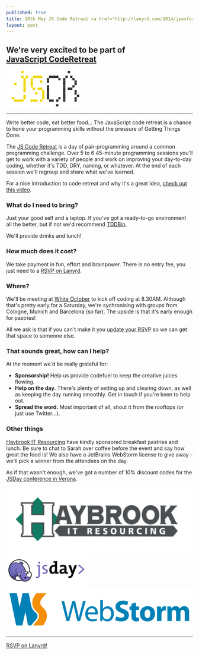 ```yaml
---
published: true
title: 10th May JS Code Retreat <a href="http://lanyrd.com/2014/jsoxford-coderetreat" class="btn btn-large btn-primary pull-right">Attend On Lanyrd</a>
layout: post
---
```


## We're very excited to be part of [JavaScript&nbsp;CodeRetreat](http://jscoderetreat.com/2/)

[![JSCR](/img/jscoderetreat.png)](http://jscoderetreat.com/2/)

---

<p class="lead">Write better code, eat better food&hellip; The JavaScript code retreat is a chance to hone your programming skills without the pressure of Getting Things Done.</p>

The [JS Code Retreat](http://jscoderetreat.com/2/) is a day of pair-programming around a common programming challenge. Over 5 to 6 45-minute programming sessions you'll get to work with a variety of people and work on improving your day-to-day coding, whether it's TDD, DRY, naming, or whatever. At the end of each session we'll regroup and share what we've learned.

For a nice introduction to code retreat and why it's a great idea, [check out this video](http://player.vimeo.com/video/18955165?title=0&amp;byline=0&amp;portrait=0).

### What do I need to bring?

Just your good self and a laptop. If you've got a ready-to-go environment all the better, but if not we'd recommend [TDDBin](http://www.tddbin.com/).

We'll provide drinks and lunch!

### How much does it cost?

We take payment in fun, effort and brainpower. There is no entry fee, you just need to a [RSVP on Lanyrd](http://lanyrd.com/2014/jsoxford-coderetreat/attendees/).

### Where?

We'll be meeting at [White October](http://www.whiteoctober.co.uk/) to kick off coding at 8.30AM. Although that's pretty early for a Saturday, we're sychronising with groups from Cologne, Munich and Barcelona (so far). The upside is that it's early enough for pastries!

All we ask is that if you can't make it you <a href="http://lanyrd.com/2014/jsoxford-coderetreat/attendees/">update your RSVP</a> so we can get that space to someone else.

### That sounds great, how can I help?

At the moment we'd be really grateful for:

* **Sponsorship!** Help us provide codefuel to keep the creative juices flowing.
* **Help on the day.** There's plenty of setting up and clearing down, as well as keeping the day running smoothly. Get in touch if you're keen to help out.
* **Spread the word.** Most important of all, shout it from the rooftops (or just use Twitter&hellip;).


### Other things

[Haybrook IT Resourcing](http://www.haybrook.co.uk/) have kindly sponsored breakfast pastries and lunch. Be sure to chat to Sarah over coffee before the event and say how great the food is!
We also have a JetBrains WebStorm license to give away - we'll pick a winner from the attendees on the day.

As if that wasn't enough, we've got a number of 10% discount codes for the [JSDay conference in Verona](http://2014.jsday.it/).

<div class="row-fluid">
  <div class="span4">
    <a href="http://www.haybrook.co.uk/">
      <img src="/img/haybrook.png" />
    </a>
  </div>
  <div class="span4">
    <a href="http://2014.jsday.it/">
      <img src="/img/sponsor_jsday.png" />
    </a>
  </div>
  <div class="span4">
    <a href="http://www.jetbrains.com/webstorm/">
      <img src="/img/webstorm_logo.gif" />
    </a>
  </div>
</div>

<hr/>

<div class="lanyrd-target-participants">
    <a href="http://lanyrd.com/2014/jsoxford-coderetreat/attendees/"
        class="lanyrd-participants" data-lanyrd-nocss="">
        RSVP on Lanyrd!
    </a>
</div>
